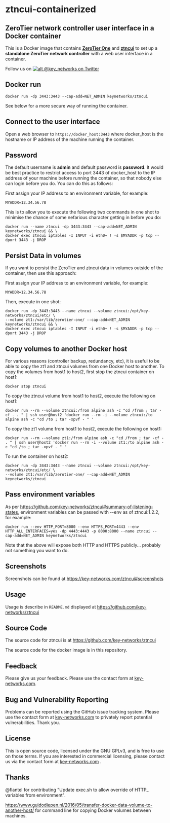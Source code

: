 # ztncui-containerized
## ZeroTier network controller user interface in a Docker container

This is a Docker image that contains **[ZeroTier One](https://www.zerotier.com/download.shtml)** and **[ztncui](https://key-networks.com/ztncui)** to set up a **standalone ZeroTier network controller** with a web user interface in a container.

Follow us on [![alt @key_networks on Twitter](https://i.imgur.com/wWzX9uB.png)](https://twitter.com/key_networks)

## Docker run
```shell
docker run -dp 3443:3443 --cap-add=NET_ADMIN keynetworks/ztncui
```
See below for a more secure way of running the container.

## Connect to the user interface
Open a web browser to `https://docker_host:3443` where docker_host is the hostname or IP address of the machine running the container.

## Password
The default username is **admin** and default password is **password**.  It would be best practice to restrict access to port 3443 of docker_host to the IP address of your machine before running the container, so that nobody else can login before you do.  You can do this as follows:

First assign your IP address to an environment variable, for example:
```shell
MYADDR=12.34.56.78
```
This is to allow you to execute the following two commands in one shot to minimise the chance of some nefarious character getting in before you do:
```shell
docker run --name ztncui -dp 3443:3443 --cap-add=NET_ADMIN keynetworks/ztncui && \
docker exec ztncui iptables -I INPUT -i eth0+ ! -s $MYADDR -p tcp --dport 3443 -j DROP
```

## Persist Data in volumes
If you want to persist the ZeroTier and ztncui data in volumes outside of the container, then use this approach:

First assign your IP address to an environment variable, for example:
```shell
MYADDR=12.34.56.78
```
Then, execute in one shot:
```shell
docker run -dp 3443:3443 --name ztncui --volume ztncui:/opt/key-networks/ztncui/etc/ \
--volume zt1:/var/lib/zerotier-one/ --cap-add=NET_ADMIN keynetworks/ztncui && \
docker exec ztncui iptables -I INPUT -i eth0+ ! -s $MYADDR -p tcp --dport 3443 -j DROP
```

## Copy volumes to another Docker host
For various reasons (controller backup, redundancy, etc), it is useful to be able to copy the zt1 and ztncui volumes from one Docker host to another.
To copy the volumes from host1 to host2, first stop the ztncui container on host1:
```shell
docker stop ztncui
```
To copy the ztncui volume from host1 to host2, execute the following on host1:
```shell
docker run --rm --volume ztncui:/from alpine ash -c "cd /from ; tar -cf - . " | ssh user@host2 'docker run --rm -i --volume ztncui:/to alpine ash -c "cd /to ; tar -xpvf - " '
```
To copy the zt1 volume from host1 to host2, execute the following on host1:
```shell
docker run --rm --volume zt1:/from alpine ash -c "cd /from ; tar -cf - . " | ssh user@host2 'docker run --rm -i --volume zt1:/to alpine ash -c "cd /to ; tar -xpvf - " '
```
To run the container on host2:
```shell
docker run -dp 3443:3443 --name ztncui --volume ztncui:/opt/key-networks/ztncui/etc/ \
--volume zt1:/var/lib/zerotier-one/ --cap-add=NET_ADMIN keynetworks/ztncui
```

## Pass environment variables
As per https://github.com/key-networks/ztncui#summary-of-listening-states, environment variables can be passed with --env as of ztncui:1.2.2, for example:
```shell
docker run --env HTTP_PORT=8000 --env HTTPS_PORT=4443 --env HTTP_ALL_INTERFACES=yes -dp 4443:4443 -p 8000:8000 --name ztncui --cap-add=NET_ADMIN keynetworks/ztncui
```
Note that the above will expose both HTTP and HTTPS publicly... probably not something you want to do.

## Screenshots
Screenshots can be found at https://key-networks.com/ztncui#screenshots

## Usage
Usage is describe in `README.md` displayed at https://github.com/key-networks/ztncui

## Source Code
The source code for ztncui is at https://github.com/key-networks/ztncui

The source code for the docker image is in this repository.

## Feedback
Please give us your feedback.  Please use the contact form at [key-networks.com](https://key-networks.com/).

## Bug and Vulnerability Reporting
Problems can be reported using the GitHub issue tracking system.  Please use the contact form at [key-networks.com](https://key-networks.com/) to privately report potential vulnerabilities.  Thank you.

## License
This is open source code, licensed under the GNU GPLv3, and is free to use on those terms. If you are interested in commercial licensing, please contact us via the contact form at [key-networks.com](https://key-networks.com) .

## Thanks
@flantel for contributing "Update exec.sh to allow override of HTTP_ variables from environment".

https://www.guidodiepen.nl/2016/05/transfer-docker-data-volume-to-another-host/ for command line for copying Docker volumes between machines.
